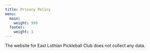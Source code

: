 ```yaml
---
title: Privacy Policy
menu:
  main:
    weight: 999
  footer:
    weight: 1
---
```


The website for East Lothian Pickleball Club does not collect any data.

